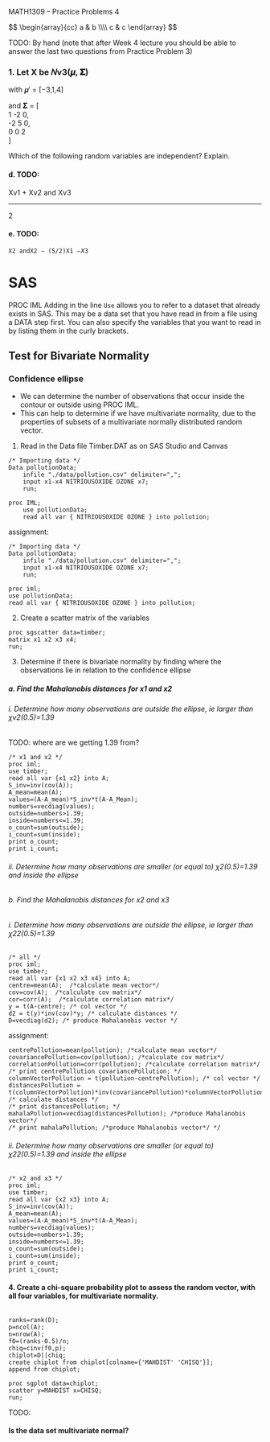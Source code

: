 MATH1309 – Practice Problems 4

<div>
$$
\begin{array}{cc}
  a & b \\\\
  c & c
\end{array}
$$ 
</div>

TODO:
By hand (note that after Week 4 lecture you should be able to answer the last two
questions from Practice Problem 3)

### 1. Let X be 𝑁v3(𝝁, 𝚺) 

with 𝝁′ = [−3,1,4] 

and 𝚺 = [ <br />
  1 -2 0, <br />
  -2 5 0, <br />
  0 0 2 <br />
]

Which of the following random variables are independent? Explain.

#### d. TODO:

Xv1 + Xv2     and Xv3
________
   2

#### e. TODO:

`X2 andX2 − (5/2)X1 −𝑋3`

# SAS

PROC IML
Adding in the line `Use` allows you to refer to a dataset that already exists in SAS. 
This may be a data set that you have read in from a file using a DATA step first.
You can also specify the variables that you want to read in by listing them in the curly brackets.

## Test for Bivariate Normality

### Confidence ellipse
- We can determine the number of observations that occur inside the contour or outside using PROC IML. 
- This can help to determine if we have multivariate normality, due to the properties of subsets of a multivariate normally distributed random vector.

1. Read in the Data file Timber.DAT as on SAS Studio and Canvas

```SAS
/* Importing data */
Data pollutionData;
	infile "./data/pollution.csv" delimiter=","; 
	input x1-x4 NITRIOUSOXIDE OZONE x7;
	run;

proc IML;
	use pollutionData;
	read all var { NITRIOUSOXIDE OZONE } into pollution;

```

assignment:
```SAS
/* Importing data */
Data pollutionData;
	infile "./data/pollution.csv" delimiter=","; 
	input x1-x4 NITRIOUSOXIDE OZONE x7;
	run;
    
proc iml;
use pollutionData;
read all var { NITRIOUSOXIDE OZONE } into pollution;
```

2. Create a scatter matrix of the variables

```SAS
proc sgscatter data=timber;
matrix x1 x2 x3 x4;
run;
```

3. Determine if there is bivariate normality by finding where the observations lie in relation to the confidence ellipse

##### a. Find the Mahalanobis distances for x1 and x2

###### i. Determine how many observations are outside the ellipse, ie larger than χv2(0.5)=1.39

TODO: where are we getting 1.39 from?

```SAS
/* x1 and x2 */
proc iml;
use timber;
read all var {x1 x2} into A;
S_inv=inv(cov(A));
A_mean=mean(A);
values=(A-A_mean)*S_inv*t(A-A_Mean);
numbers=vecdiag(values);
outside=numbers>1.39;
inside=numbers<=1.39;
o_count=sum(outside);
i_count=sum(inside);
print o_count;
print i_count;
```

###### ii. Determine how many observations are smaller (or equal to) χ2(0.5)=1.39 and inside the ellipse

###### b. Find the Mahalanobis distances for x2 and x3

###### i. Determine how many observations are outside the ellipse, ie larger than χ22(0.5)=1.39

```SAS
/* all */
proc iml;
use timber;
read all var {x1 x2 x3 x4} into A;
centre=mean(A);  /*calculate mean vector*/
cov=cov(A);  /*calculate cov matrix*/
cor=corr(A);  /*calculate correlation matrix*/
y = t(A-centre); /* col vector */
d2 = t(y)*inv(cov)*y; /* calculate distances */
D=vecdiag(d2); /* produce Mahalanobis vector */
```

assignment:
```SAS
centrePollution=mean(pollution); /*calculate mean vector*/
covariancePollution=cov(pollution); /*calculate cov matrix*/
correlationPollution=corr(pollution); /*calculate correlation matrix*/
/* print centrePollution covariancePollution; */
columnVectorPollution = t(pollution-centrePollution); /* col vector */
distancesPollution = t(columnVectorPollution)*inv(covariancePollution)*columnVectorPollution; /* calculate distances */
/* print distancesPollution; */
mahalaPollution=vecdiag(distancesPollution); /*produce Mahalanobis vector*/
/* print mahalaPollution; /*produce Mahalanobis vector*/ */
```


###### ii. Determine how many observations are smaller (or equal to) χ22(0.5)=1.39 and inside the ellipse

```SAS
/* x2 and x3 */
proc iml;
use timber;
read all var {x2 x3} into A;
S_inv=inv(cov(A));
A_mean=mean(A);
values=(A-A_mean)*S_inv*t(A-A_Mean);
numbers=vecdiag(values);
outside=numbers>1.39;
inside=numbers<=1.39;
o_count=sum(outside);
i_count=sum(inside);
print o_count;
print i_count;
```

#### 4. Create a chi-square probability plot to assess the random vector, with all four variables, for multivariate normality.

```SAS

ranks=rank(D);
p=ncol(A);
n=nrow(A);
f0=(ranks-0.5)/n; 
chiq=cinv(f0,p); 
chiplot=D||chiq;
create chiplot from chiplot[colname={'MAHDIST' 'CHISQ'}]; 
append from chiplot;

proc sgplot data=chiplot;
scatter y=MAHDIST x=CHISQ;
run;

```

TODO:
#### Is the data set multivariate normal?
